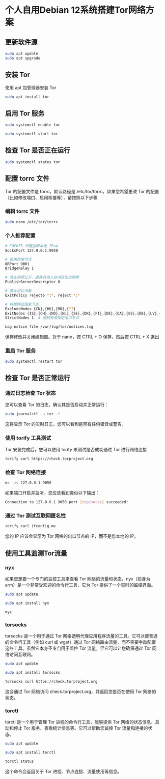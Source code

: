 # 个人自用Debian 12系统搭建Tor网络方案
## 更新软件源

```bash
sudo apt update
sudo apt upgrade
```

## 安装 Tor
使用 apt 包管理器安装 Tor

```bash
sudo apt install tor
```

## 启用 Tor 服务

```bash
sudo systemctl enable tor
```

```bash
sudo systemctl start tor
```

## 检查 Tor 是否正在运行

```bash
sudo systemctl status tor
```

## 配置 torrc 文件
Tor 的配置文件是 torrc，默认路径是 /etc/tor/torrc。如果您希望更改 Tor 的配置（比如修改端口、启用桥接等），请按照以下步骤

###  编辑 torrc 文件

```bash
sudo nano /etc/tor/torrc
```

###  个人推荐配置

```bash
# SOCKS5 代理监听本地 IPv4 
SocksPort 127.0.0.1:9050

# 启用桥接节点
ORPort 9001
BridgeRelay 1

# 禁止网桥公开，避免其他人自动获取该网桥
PublishServerDescriptor 0

# 禁止出口流量
ExitPolicy reject6 *:*, reject *:*

# 排除特定国家节点
ExcludeNodes {CN},{HK},{MO},{??}
ExitNodes {IS},{CH},{NO},{NL},{SE},{DK},{FI},{DE},{CA},{ES},{EE},{LV},{LT},{RO},{AR},{UY},{NZ}
StrictNodes 1  # 强制使用指定出口节点

Log notice file /var/log/tor/notices.log
```

保存修改并关闭编辑器。对于 nano，按 CTRL + O 保存，然后按 CTRL + X 退出

###  重启 Tor 服务

```bash
sudo systemctl restart tor
```

## 检查 Tor 是否正常运行
### 通过日志检查 Tor 状态
您可以查看 Tor 的日志，确认其是否启动并正常运行：

```bash
sudo journalctl -u tor -f
```

这将显示 Tor 的实时日志，您可以看到是否有任何错误或警告。

### 使用 torify 工具测试
Tor 安装完成后，您可以使用 torify 来测试是否成功通过 Tor 进行网络连接

```bash
torify curl https://check.torproject.org
```

### 检查 Tor 网络连接

```bash
nc -zv 127.0.0.1 9050
```

如果端口开启并监听，您应该看到类似以下输出：

```bash
Connection to 127.0.0.1 9050 port [tcp/socks] succeeded!
```

### 通过 Tor 测试互联网匿名性

```bash
torify curl ifconfig.me
```

您的 IP 应该会显示为 Tor 网络的出口节点的 IP，而不是您本地的 IP。

## 使用工具监测Tor流量

### nyx
如果您想要一个专门的监控工具来查看 Tor 网络的流量和状态，nyx（前身为 arm）是一个非常受欢迎的命令行工具，它为 Tor 提供了一个实时的监控界面。

```bash
sudo apt update
```

```bash
sudo apt install nyx
```

```bash
nyx
```

### torsocks
torsocks 是一个用于通过 Tor 网络透明代理应用程序流量的工具。它可以使普通的命令行工具（例如 curl 或 wget）通过 Tor 网络路由流量，而不需要手动配置这些工具。虽然它本身不专门用于监控 Tor 流量，但它可以让您确保通过 Tor 网络访问互联网。

```bash
sudo apt update
```

```bash
sudo apt install torsocks
```

```bash
torsocks curl https://check.torproject.org
```

这会通过 Tor 网络访问 check.torproject.org，并返回您是否在使用 Tor 网络的状态。

### torctl
torctl 是一个用于管理 Tor 进程的命令行工具，能够提供 Tor 网络的状态信息、启动和停止 Tor 服务、查看统计信息等。它可以帮助您监控 Tor 流量和连接的状态。

```bash
sudo apt update
```

```bash
sudo apt install torctl
```

```bash
torctl status
```

这个命令会返回关于 Tor 进程、节点连接、流量使用等信息。
